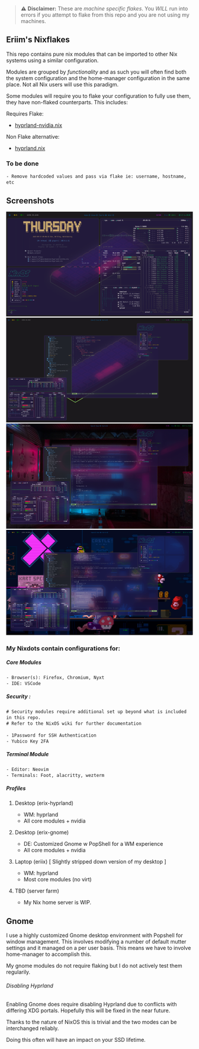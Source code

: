 > :warning: **Disclaimer:** These are *machine specific flakes*. You *WILL* run into errors if you attempt to flake from this repo and you are not using my machines.

## Eriim's Nixflakes

This repo contains pure nix modules that can be imported to other Nix systems using a similar configuration. 

Modules are grouped by *functionality* and as such you will often find both the system configuration and the home-manager configuration in the same place. Not all Nix users will use this paradigm.

Some modules will require you to flake your configuration to fully use them, they have non-flaked counterparts. This includes:

Requires Flake:

- [hyprland-nvidia.nix](https://github.com/erictossell/nixflakes/blob/main/modules/hyprland-nvidia.nix)

Non Flake alternative:

- [hyprland.nix](https://github.com/erictossell/nixflakes/blob/main/modules/hyprland.nix)

### To be done 

    - Remove hardcoded values and pass via flake ie: username, hostname, etc

## Screenshots 
![Hyprland](screen-hyprland.png)
![Hyprland1](screen-hyprland1.png)
![Hyprland1](screen-hyprland2.png)
![Hyprland1](screen-hyprland3.png
)
### My Nixdots contain configurations for:

##### Core Modules

    - Browser(s): Firefox, Chromium, Nyxt 
    - IDE: VSCode

##### Security : 

    # Security modules require additional set up beyond what is included in this repo.
    # Refer to the NixOS wiki for further documentation

    - 1Password for SSH Authentication
    - Yubico Key 2FA

##### Terminal Module 

    - Editor: Neovim
    - Terminals: Foot, alacritty, wezterm   

##### Profiles

1. Desktop (erix-hyprland)

    - WM: hyprland
    - All core modules + nvidia

2. Desktop (erix-gnome)

    - DE: Customized Gnome w PopShell for a WM experience
    - All core modules + nvidia


3. Laptop (eriix) [ Slightly stripped down version of my desktop ]

    - WM: hyprland
    - Most core modules (no virt)   

4. TBD (server farm) 

    - My Nix home server is WIP.


## Gnome

I use a highly customized Gnome desktop environment with Popshell for window management. This involves modifying a number of default mutter settings and it managed on a per user basis. This means we have to involve home-manager to accomplish this.

My gnome modules do not require flaking but I do not actively test them regularily.

###### Disabling Hyprland
Enabling Gnome does require disabling Hyprland due to conflicts with differing XDG portals. Hopefully this will be fixed in the near future.

Thanks to the nature of NixOS this is trivial and the two modes can be interchanged reliably. 

Doing this often will have an impact on your SSD lifetime.
